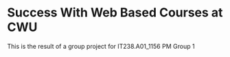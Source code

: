 # Success With Web Based Courses at CWU
This is the result of a group project for IT238.A01_1156 PM Group 1
